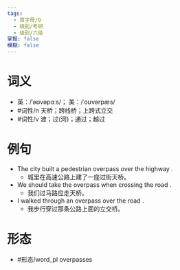 ```yaml
---
tags:
  - 首字母/O
  - 级别/考研
  - 级别/六级
掌握: false
模糊: false
---
```

# 词义
- 英：/ˈəʊvəpɑːs/； 美：/ˈoʊvərpæs/
- #词性/n  天桥；跨线桥；上跨式立交
- #词性/v  渡；过(河)；通过；越过
# 例句
- The city built a pedestrian overpass over the highway .
	- 城里在高速公路上建了一座过街天桥。
- We should take the overpass when crossing the road .
	- 我们过马路应走天桥。
- I walked through an overpass over the road .
	- 我步行穿过那条公路上面的立交桥。
# 形态
- #形态/word_pl overpasses
